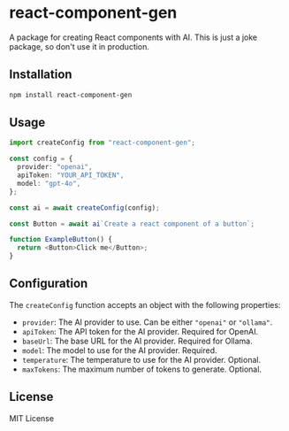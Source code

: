 # react-component-gen

A package for creating React components with AI. This is just a joke package, so don't use it in production.

## Installation

```bash
npm install react-component-gen
```

## Usage

```typescript
import createConfig from "react-component-gen";

const config = {
  provider: "openai",
  apiToken: "YOUR_API_TOKEN",
  model: "gpt-4o",
};

const ai = await createConfig(config);

const Button = await ai`Create a react component of a button`;

function ExampleButton() {
  return <Button>Click me</Button>;
}
```

## Configuration

The `createConfig` function accepts an object with the following properties:

- `provider`: The AI provider to use. Can be either `"openai"` or `"ollama"`.
- `apiToken`: The API token for the AI provider. Required for OpenAI.
- `baseUrl`: The base URL for the AI provider. Required for Ollama.
- `model`: The model to use for the AI provider. Required.
- `temperature`: The temperature to use for the AI provider. Optional.
- `maxTokens`: The maximum number of tokens to generate. Optional.

## License

MIT License